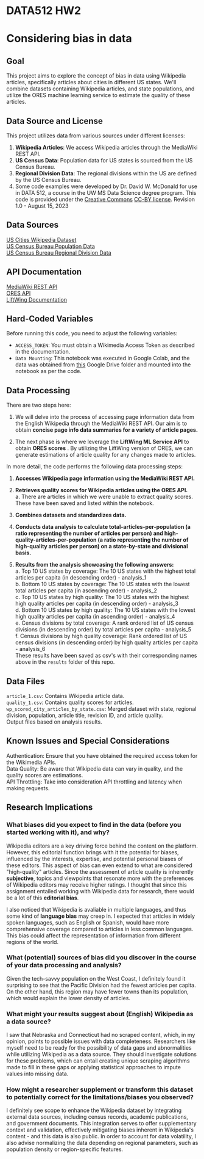 # DATA512 HW2
# Considering bias in data

## Goal
This project aims to explore the concept of bias in data using Wikipedia articles, specifically articles about cities in different US states. We'll combine datasets containing Wikipedia articles, and state populations, and utilize the ORES machine learning service to estimate the quality of these articles.

## Data Source and License
This project utilizes data from various sources under different licenses:

1. **Wikipedia Articles**: We access Wikipedia articles through the MediaWiki REST API.
2. **US Census Data**: Population data for US states is sourced from the US Census Bureau.
3. **Regional Division Data**: The regional divisions within the US are defined by the US Census Bureau.
4. Some code examples were developed by Dr. David W. McDonald for use in DATA 512, a course in the UW MS Data Science degree program. This code is provided under the [Creative Commons](https://creativecommons.org) [CC-BY license](https://creativecommons.org/licenses/by/4.0/). Revision 1.0 - August 15, 2023   

## Data Sources
[US Cities Wikipedia Dataset](https://drive.google.com/drive/folders/1qzJcMILGuf_GjvfjwXizN5B8T9VUGhLv)  
[US Census Bureau Population Data](https://www.census.gov/data/tables/time-series/demo/popest/2020s-state-total.html)  
[US Census Bureau Regional Division Data](https://drive.google.com/drive/folders/1qzJcMILGuf_GjvfjwXizN5B8T9VUGhLv)  

## API Documentation
[MediaWiki REST API](https://www.mediawiki.org/wiki/API:Main_page)  
[ORES API](https://ores.wikimedia.org/docs)  
[LiftWing Documentation](https://wikitech.wikimedia.org/wiki/Machine_Learning/LiftWing/Usage)  

## Hard-Coded Variables  
Before running this code, you need to adjust the following variables:  
- `ACCESS_TOKEN`: You must obtain a Wikimedia Access Token as described in the documentation.  
- `Data Mounting`: This notebook was executed in Google Colab, and the data was obtained from [this](https://drive.google.com/drive/folders/1qzJcMILGuf_GjvfjwXizN5B8T9VUGhLv?usp=sharing) Google Drive folder and mounted into the notebook as per the code.

## Data Processing   
There are two steps here:  
1. We will delve into the process of accessing page information data from the English Wikipedia through the MediaWiki REST API. Our aim is to obtain **concise page info data summaries for a variety of article pages.**  

2. The next phase is where we leverage the **LiftWing ML Service API** to obtain **ORES scores** . By utilizing the LiftWing version of ORES, we can generate estimations of article quality for any changes made to articles.  
   
In more detail, the code performs the following data processing steps:  
1. **Accesses Wikipedia page information using the MediaWiki REST API.**  
   
3. **Retrieves quality scores for Wikipedia articles using the ORES API.**      
   a. There are articles in which we were unable to extract quality scores. These have been saved and listed within the notebook.
    
5. **Combines datasets and standardizes data.**   
   
7. **Conducts data analysis to calculate total-articles-per-population (a ratio representing the number of articles per person)  and high-quality-articles-per-population (a ratio representing the number of high-quality articles per person) on a state-by-state and divisional basis.**   
   
9. **Results from the analysis showcasing the following answers:**     
   a. Top 10 US states by coverage: The 10 US states with the highest total articles per capita (in descending order) - analysis_1  
   b. Bottom 10 US states by coverage: The 10 US states with the lowest total articles per capita (in ascending order) - analysis_2       
   c. Top 10 US states by high quality: The 10 US states with the highest high quality articles per capita (in descending order) - analysis_3       
   d. Bottom 10 US states by high quality: The 10 US states with the lowest high quality articles per capita (in ascending order) - analysis_4       
   e. Census divisions by total coverage: A rank ordered list of US census divisions (in descending order) by total articles per capita - analysis_5     
   f. Census divisions by high quality coverage: Rank ordered list of US census divisions (in descending order) by high quality articles per capita - analysis_6  
These results have been saved as csv's with their corresponding names above in the `results` folder of this repo.  


## Data Files  
`article_1.csv`: Contains Wikipedia article data.  
`quality_1.csv`: Contains quality scores for articles.  
`wp_scored_city_articles_by_state.csv`: Merged dataset with state, regional division, population, article title, revision ID, and article quality.  
Output files based on analysis results.  

## Known Issues and Special Considerations  
Authentication: Ensure that you have obtained the required access token for the Wikimedia APIs.  
Data Quality: Be aware that Wikipedia data can vary in quality, and the quality scores are estimations.  
API Throttling: Take into consideration API throttling and latency when making requests.  

## Research Implications   
### What biases did you expect to find in the data (before you started working with it), and why? 
Wikipedia editors are a key driving force behind the content on the platform. However, this editorial function brings with it the potential for biases, influenced by the interests, expertise, and potential personal biases of these editors. This aspect of bias can even extend to what are considered "high-quality" articles. Since the assessment of article quality is inherently **subjective**, topics and viewpoints that resonate more with the preferences of Wikipedia editors may receive higher ratings. I thought that since this assignment entailed working with Wikipedia data for research, there would be a lot of this **editorial bias**.   

I also noticed that Wikipedia is avaliable in multiple languages, and thus some kind of **language bias** may creep in. I expected that articles in widely spoken languages, such as English or Spanish, would have more comprehensive coverage compared to articles in less common languages. This bias could affect the representation of information from different regions of the world.

### What (potential) sources of bias did you discover in the course of your data processing and analysis?  
Given the tech-savvy population on the West Coast, I definitely found it surprising to see that the Pacific Division had the fewest articles per capita. On the other hand, this region may have fewer towns than its population, which would explain the lower density of articles.

### What might your results suggest about (English) Wikipedia as a data source?  
I saw that Nebraska and Connecticut had no scraped content, which, in my opinion, points to possible issues with data completeness. Researchers like myself need to be ready for the possibility of data gaps and abnormalities while utilizing Wikipedia as a data source. They should investigate solutions for these problems, which can entail creating unique scraping algorithms made to fill in these gaps or applying statistical approaches to impute values into missing data.  

### How might a researcher supplement or transform this dataset to potentially correct for the limitations/biases you observed?  
I definitely see scope to enhance the Wikipedia dataset by integrating external data sources, including census records, academic publications, and government documents. This integration serves to offer supplementary context and validation, effectively mitigating biases inherent in Wikipedia's content - and this data is also public. In order to account for data volatility, I also advise normalizing the data depending on regional parameters, such as population density or region-specific features.


